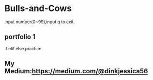 # Bulls-and-Cows
input number(0~99),input q to exit.
## portfolio 1 ##
if elif else practice
## My Medium:https://medium.com/@dinkjessica56 ##

